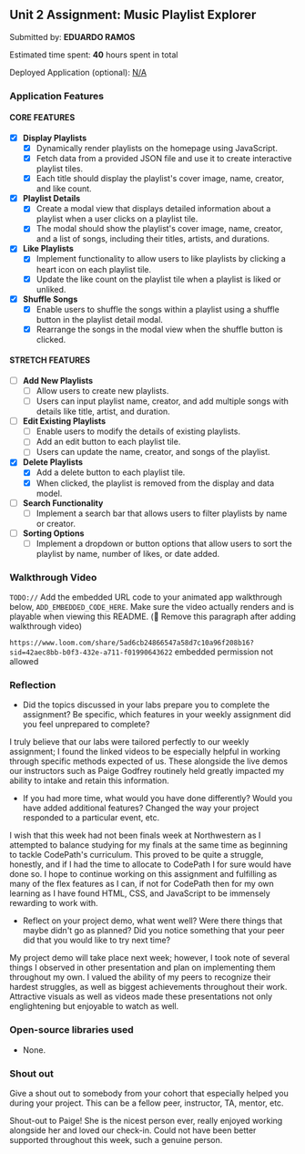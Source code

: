 ## Unit 2 Assignment: Music Playlist Explorer

Submitted by: **EDUARDO RAMOS**

Estimated time spent: **40** hours spent in total

Deployed Application (optional): [N/A](ADD_LINK_HERE)

### Application Features

#### CORE FEATURES

- [X] **Display Playlists**
  - [X] Dynamically render playlists on the homepage using JavaScript.
  - [X] Fetch data from a provided JSON file and use it to create interactive playlist tiles.
  - [X] Each title should display the playlist's cover image, name, creator, and like count.

- [X] **Playlist Details**
  - [X] Create a modal view that displays detailed information about a playlist when a user clicks on a playlist tile.
  - [X] The modal should show the playlist's cover image, name, creator, and a list of songs, including their titles, artists, and durations.

- [x] **Like Playlists**
  - [x] Implement functionality to allow users to like playlists by clicking a heart icon on each playlist tile.
  - [X] Update the like count on the playlist tile when a playlist is liked or unliked.

- [x] **Shuffle Songs**
  - [x] Enable users to shuffle the songs within a playlist using a shuffle button in the playlist detail modal.
  - [x] Rearrange the songs in the modal view when the shuffle button is clicked.

#### STRETCH FEATURES

- [ ] **Add New Playlists**
  - [ ] Allow users to create new playlists.
  - [ ] Users can input playlist name, creator, and add multiple songs with details like title, artist, and duration.

- [ ] **Edit Existing Playlists**
  - [ ] Enable users to modify the details of existing playlists.
  - [ ] Add an edit button to each playlist tile.
  - [ ] Users can update the name, creator, and songs of the playlist.

- [X] **Delete Playlists**
  - [X] Add a delete button to each playlist tile.
  - [X] When clicked, the playlist is removed from the display and data model.

- [ ] **Search Functionality**
  - [ ] Implement a search bar that allows users to filter playlists by name or creator.

- [ ] **Sorting Options**
  - [ ] Implement a dropdown or button options that allow users to sort the playlist by name, number of likes, or date added.

### Walkthrough Video

`TODO://` Add the embedded URL code to your animated app walkthrough below, `ADD_EMBEDDED_CODE_HERE`. Make sure the video actually renders and is playable when viewing this README. (🚫 Remove this paragraph after adding walkthrough video)

`https://www.loom.com/share/5ad6cb24866547a58d7c10a96f208b16?sid=42aec8bb-b0f3-432e-a711-f01990643622` embedded permission not allowed

### Reflection

* Did the topics discussed in your labs prepare you to complete the assignment? Be specific, which features in your weekly assignment did you feel unprepared to complete?

I truly believe that our labs were tailored perfectly to our weekly assignment; I found the linked videos to be especially helpful in working through specific methods expected of us. These alongside the live demos our instructors such as Paige Godfrey routinely held greatly impacted my ability to intake and retain this information.

* If you had more time, what would you have done differently? Would you have added additional features? Changed the way your project responded to a particular event, etc.
  
I wish that this week had not been finals week at Northwestern as I attempted to balance studying for my finals at the same time as beginning to tackle CodePath's curriculum. This proved to be quite a struggle, honestly, and if I had the time to allocate to CodePath I for sure would have done so. I hope to continue working on this assignment and fulfilling as many of the flex features as I can,
if not for CodePath then for my own learning as I have found HTML, CSS, and JavaScript to be immensely rewarding to work with.

* Reflect on your project demo, what went well? Were there things that maybe didn't go as planned? Did you notice something that your peer did that you would like to try next time?

My project demo will take place next week; however, I took note of several things I observed in other presentation and plan on implementing them throughout my own. I valued the ability of my peers to recognize their hardest struggles, as well as biggest achievements throughout their work. Attractive visuals as well as videos made these presentations not only englightening but enjoyable to watch as well.

### Open-source libraries used

- None.

### Shout out

Give a shout out to somebody from your cohort that especially helped you during your project. This can be a fellow peer, instructor, TA, mentor, etc.

Shout-out to Paige! She is the nicest person ever, really enjoyed working alongside her and loved our check-in. Could not have been better supported throughout this week, such a genuine person.
